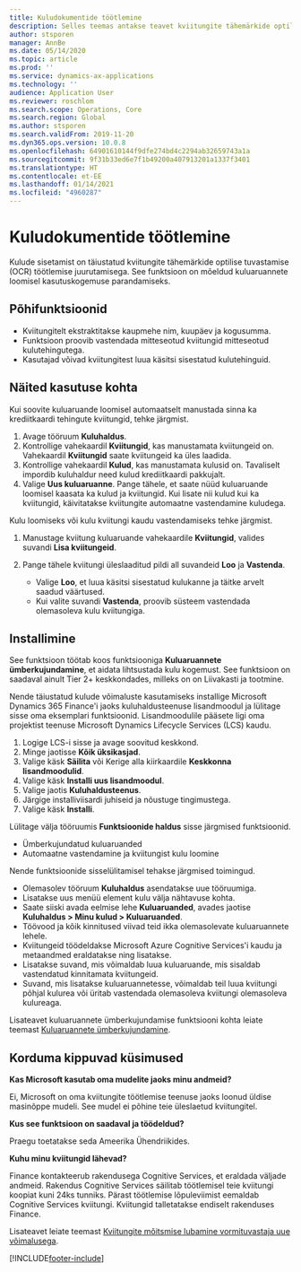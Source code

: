 ```yaml
---
title: Kuludokumentide töötlemine
description: Selles teemas antakse teavet kviitungite tähemärkide optilise tuvastamise (OCR) töötlemise kohta. See funktsioon on mõeldud rakenduses Microsoft Dynamics 365 Finance kuluaruannete loomisel kasutuskogemuse parandamiseks.
author: stsporen
manager: AnnBe
ms.date: 05/14/2020
ms.topic: article
ms.prod: ''
ms.service: dynamics-ax-applications
ms.technology: ''
audience: Application User
ms.reviewer: roschlom
ms.search.scope: Operations, Core
ms.search.region: Global
ms.author: stsporen
ms.search.validFrom: 2019-11-20
ms.dyn365.ops.version: 10.0.8
ms.openlocfilehash: 64901610144f9dfe274bd4c2294ab32659743a1a
ms.sourcegitcommit: 9f31b33ed6e7f1b49200a407913201a1337f3401
ms.translationtype: HT
ms.contentlocale: et-EE
ms.lasthandoff: 01/14/2021
ms.locfileid: "4960287"
---
```

# <a name="expense-receipt-processing"></a>Kuludokumentide töötlemine

Kulude sisetamist on täiustatud kviitungite tähemärkide optilise tuvastamise (OCR) töötlemise juurutamisega. See funktsioon on mõeldud kuluaruannete loomisel kasutuskogemuse parandamiseks.

## <a name="key-features"></a>Põhifunktsioonid

- Kviitungitelt ekstraktitakse kaupmehe nim, kuupäev ja kogusumma.
- Funktsioon proovib vastendada mitteseotud kviitungid mitteseotud kulutehingutega.
- Kasutajad võivad kviitungitest luua käsitsi sisestatud kulutehinguid.

## <a name="usage-examples"></a>Näited kasutuse kohta

Kui soovite kuluaruande loomisel automaatselt manustada sinna ka krediitkaardi tehingute kviitungid, tehke järgmist.

  1. Avage tööruum **Kuluhaldus**.
  2. Kontrollige vahekaardil **Kviitungid**, kas manustamata kviitungeid on. Vahekaardil **Kviitungid** saate kviitungeid ka üles laadida.
  3. Kontrollige vahekaardil **Kulud**, kas manustamata kulusid on. Tavaliselt impordib kuluhaldur need kulud krediitkaardi pakkujalt.
  4. Valige **Uus kuluaruanne**. Pange tähele, et saate nüüd kuluaruande loomisel kaasata ka kulud ja kviitungid. Kui lisate nii kulud kui ka kviitungid, käivitatakse kviitungite automaatne vastendamine kuludega.

Kulu loomiseks või kulu kviitungi kaudu vastendamiseks tehke järgmist.

  1. Manustage kviitung kuluaruande vahekaardile **Kviitungid**, valides suvandi **Lisa kviitungeid**.
  2. Pange tähele kviitungi üleslaaditud pildi all suvandeid **Loo** ja **Vastenda**.

      - Valige **Loo**, et luua käsitsi sisestatud kulukanne ja täitke arvelt saadud väärtused.
      - Kui valite suvandi **Vastenda**, proovib süsteem vastendada olemasoleva kulu kviitungiga.

## <a name="installation"></a>Installimine

See funktsioon töötab koos funktsiooniga **Kuluaruannete ümberkujundamine**, et aidata lihtsustada kulu kogemust. See funktsioon on saadaval ainult Tier 2+ keskkondades, milleks on on Liivakasti ja tootmine.

Nende täiustatud kulude võimaluste kasutamiseks installige Microsoft Dynamics 365 Finance'i jaoks kuluhaldusteenuse lisandmoodul ja lülitage sisse oma eksemplari funktsioonid. Lisandmoodulile pääsete ligi oma projektist teenuse Microsoft Dynamics Lifecycle Services (LCS) kaudu.

1. Logige LCS-i sisse ja avage soovitud keskkond.
2. Minge jaotisse **Kõik üksikasjad**.
3. Valige käsk **Säilita** või Kerige alla kiirkaardile **Keskkonna lisandmoodulid**.
4. Valige käsk **Installi uus lisandmoodul**.
5. Valige jaotis **Kuluhaldusteenus**.
6. Järgige installiviisardi juhiseid ja nõustuge tingimustega.
7. Valige käsk **Installi**.

Lülitage välja tööruumis **Funktsioonide haldus** sisse järgmised funktsioonid.

- Ümberkujundatud kuluaruanded
- Automaatne vastendamine ja kviitungist kulu loomine

Nende funktsioonide sisselülitamisel tehakse järgmised toimingud.

- Olemasolev tööruum **Kuluhaldus** asendatakse uue tööruumiga.
- Lisatakse uus menüü element kulu välja nähtavuse kohta.
- Saate siiski avada eelmise lehe **Kuluaruanded**, avades jaotise **Kuluhaldus > Minu kulud > Kuluaruanded**.
- Töövood ja kõik kinnitused viivad teid ikka olemasolevate kuluaruannete lehele.
- Kviitungeid töödeldakse Microsoft Azure Cognitive Services'i kaudu ja metaandmed eraldatakse ning lisatakse.
- Lisatakse suvand, mis võimaldab luua kuluaruande, mis sisaldab vastendatud kinnitamata kviitungeid.
- Suvand, mis lisatakse kuluaruannetesse, võimaldab teil luua kviitungi põhjal kulurea või üritab vastendada olemasoleva kviitungi olemasoleva kulureaga.

Lisateavet kuluaruannete ümberkujundamise funktsiooni kohta leiate teemast [Kuluaruannete ümberkujundamine](ExpenseWorkspaceNew.md).

## <a name="frequently-asked-questions"></a>Korduma kippuvad küsimused

**Kas Microsoft kasutab oma mudelite jaoks minu andmeid?**

Ei, Microsoft on oma kviitungite töötlemise teenuse jaoks loonud üldise masinõppe mudeli. See mudel ei põhine teie üleslaetud kviitungitel.

**Kus see funktsioon on saadaval ja töödeldud?**

Praegu toetatakse seda Ameerika Ühendriikides.

**Kuhu minu kviitungid lähevad?**

Finance kontakteerub rakendusega Cognitive Services, et eraldada väljade andmeid. Rakendus Cognitive Services säilitab töötlemisel teie kviitungi koopiat kuni 24ks tunniks. Pärast töötlemise lõpuleviimist eemaldab Cognitive Services kviitungi. Kviitungid talletatakse endiselt rakenduses Finance.

Lisateavet leiate teemast [Kviitungite mõitsmise lubamine vormituvastaja uue võimalusega](https://azure.microsoft.com/blog/enable-receipt-understanding-with-form-recognizer-s-new-capability/).


[!INCLUDE[footer-include](../includes/footer-banner.md)]